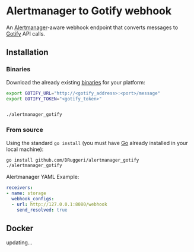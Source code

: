 # Alertmanager to Gotify webhook

An [Alertmanager](https://prometheus.io/docs/alerting/latest/alertmanager/)-aware webhook endpoint that converts messages to [Gotify](https://gotify.net/) API calls.

## Installation

### Binaries

Download the already existing [binaries](https://github.com/DRuggeri/alertmanager_gotify_bridge/releases) for your platform:

```bash
export GOTIFY_URL="http://<gotify_address>:<port>/message"
export GOTIFY_TOKEN="<gotify_token>"


./alertmanager_gotify 
```

### From source

Using the standard `go install` (you must have [Go](https://golang.org/) already installed in your local machine):

```bash
go install github.com/DRuggeri/alertmanager_gotify
./alertmanager_gotify
```

Alertmanager YAML Example:
```YAML
receivers:
- name: storage
  webhook_configs:
  - url: http://127.0.0.1:8080/webhook
    send_resolved: true
```

## Docker
updating...
